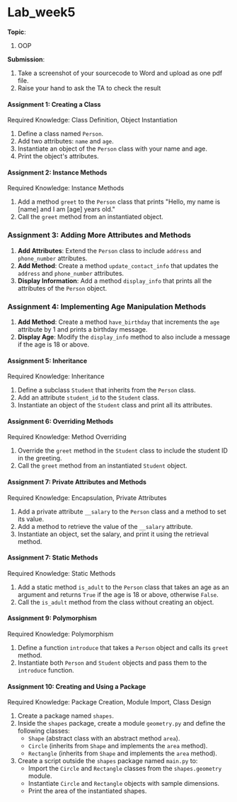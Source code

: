 # Lab_week5
**Topic**:
1) OOP

**Submission**:  
1) Take a screenshot of your sourcecode to Word and upload as one pdf file.
2) Raise your hand to ask the TA to check the result


#### Assignment 1: Creating a Class
Required Knowledge: Class Definition, Object Instantiation
1. Define a class named `Person`.
2. Add two attributes: `name` and `age`.
3. Instantiate an object of the `Person` class with your name and age.
4. Print the object's attributes.

#### Assignment 2: Instance Methods
Required Knowledge: Instance Methods
1. Add a method `greet` to the `Person` class that prints "Hello, my name is [name] and I am [age] years old."
2. Call the `greet` method from an instantiated object.

### Assignment 3: Adding More Attributes and Methods
1. **Add Attributes**: Extend the `Person` class to include `address` and `phone_number` attributes.
2. **Add Method**: Create a method `update_contact_info` that updates the `address` and `phone_number` attributes.
3. **Display Information**: Add a method `display_info` that prints all the attributes of the `Person` object.

### Assignment 4: Implementing Age Manipulation Methods
1. **Add Method**: Create a method `have_birthday` that increments the `age` attribute by 1 and prints a birthday message.
2. **Display Age**: Modify the `display_info` method to also include a message if the age is 18 or above.

#### Assignment 5: Inheritance
Required Knowledge: Inheritance
1. Define a subclass `Student` that inherits from the `Person` class.
2. Add an attribute `student_id` to the `Student` class.
3. Instantiate an object of the `Student` class and print all its attributes.

#### Assignment 6: Overriding Methods
Required Knowledge: Method Overriding
1. Override the `greet` method in the `Student` class to include the student ID in the greeting.
2. Call the `greet` method from an instantiated `Student` object.


#### Assignment 7: Private Attributes and Methods
Required Knowledge: Encapsulation, Private Attributes
1. Add a private attribute `__salary` to the `Person` class and a method to set its value.
2. Add a method to retrieve the value of the `__salary` attribute.
3. Instantiate an object, set the salary, and print it using the retrieval method.

#### Assignment 7: Static Methods
Required Knowledge: Static Methods
1. Add a static method `is_adult` to the `Person` class that takes an age as an argument and returns `True` if the age is 18 or above, otherwise `False`.
2. Call the `is_adult` method from the class without creating an object.

#### Assignment 9: Polymorphism
Required Knowledge: Polymorphism
1. Define a function `introduce` that takes a `Person` object and calls its `greet` method.
2. Instantiate both `Person` and `Student` objects and pass them to the `introduce` function.

#### Assignment 10: Creating and Using a Package
Required Knowledge: Package Creation, Module Import, Class Design
1. Create a package named `shapes`.
2. Inside the `shapes` package, create a module `geometry.py` and define the following classes:
    - `Shape` (abstract class with an abstract method `area`).
    - `Circle` (inherits from `Shape` and implements the `area` method).
    - `Rectangle` (inherits from `Shape` and implements the `area` method).
3. Create a script outside the `shapes` package named `main.py` to:
    - Import the `Circle` and `Rectangle` classes from the `shapes.geometry` module.
    - Instantiate `Circle` and `Rectangle` objects with sample dimensions.
    - Print the area of the instantiated shapes.
